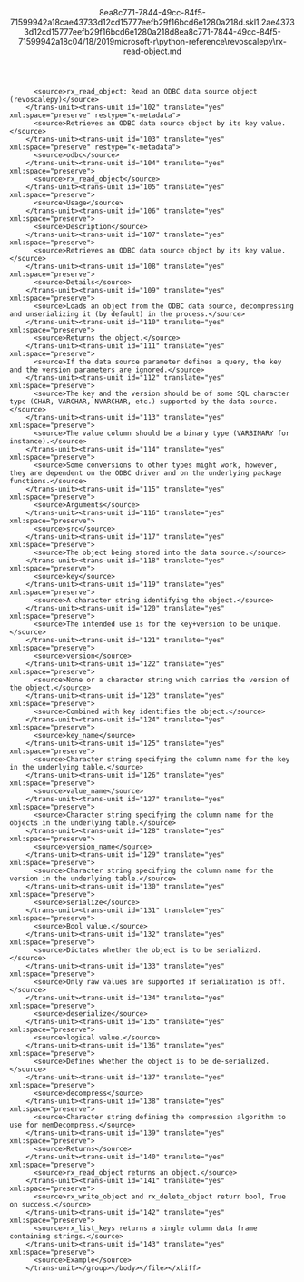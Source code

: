 <?xml version="1.0"?><xliff version="1.2" xmlns="urn:oasis:names:tc:xliff:document:1.2" xmlns:xsi="http://www.w3.org/2001/XMLSchema-instance" xsi:schemaLocation="urn:oasis:names:tc:xliff:document:1.2 xliff-core-1.2-transitional.xsd"><file datatype="xml" original="rx-read-object.md" source-language="en-US" target-language="en-US"><header><tool tool-id="mdxliff" tool-name="mdxliff" tool-version="1.0-d1654b2" tool-company="Microsoft" /><xliffext:skl_file_name xmlns:xliffext="urn:microsoft:content:schema:xliffextensions">8ea8c771-7844-49cc-84f5-71599942a18cae43733d12cd15777eefb29f16bcd6e1280a218d.skl</xliffext:skl_file_name><xliffext:version xmlns:xliffext="urn:microsoft:content:schema:xliffextensions">1.2</xliffext:version><xliffext:ms.openlocfilehash xmlns:xliffext="urn:microsoft:content:schema:xliffextensions">ae43733d12cd15777eefb29f16bcd6e1280a218d</xliffext:ms.openlocfilehash><xliffext:ms.sourcegitcommit xmlns:xliffext="urn:microsoft:content:schema:xliffextensions">8ea8c771-7844-49cc-84f5-71599942a18c</xliffext:ms.sourcegitcommit><xliffext:ms.lasthandoff xmlns:xliffext="urn:microsoft:content:schema:xliffextensions">04/18/2019</xliffext:ms.lasthandoff><xliffext:ms.openlocfilepath xmlns:xliffext="urn:microsoft:content:schema:xliffextensions">microsoft-r\python-reference\revoscalepy\rx-read-object.md</xliffext:ms.openlocfilepath></header><body><group id="content" extype="content"><trans-unit id="101" translate="yes" xml:space="preserve" restype="x-metadata">
          <source>rx_read_object: Read an ODBC data source object (revoscalepy)</source>
        </trans-unit><trans-unit id="102" translate="yes" xml:space="preserve" restype="x-metadata">
          <source>Retrieves an ODBC data source object by its key value.</source>
        </trans-unit><trans-unit id="103" translate="yes" xml:space="preserve" restype="x-metadata">
          <source>odbc</source>
        </trans-unit><trans-unit id="104" translate="yes" xml:space="preserve">
          <source>rx_read_object</source>
        </trans-unit><trans-unit id="105" translate="yes" xml:space="preserve">
          <source>Usage</source>
        </trans-unit><trans-unit id="106" translate="yes" xml:space="preserve">
          <source>Description</source>
        </trans-unit><trans-unit id="107" translate="yes" xml:space="preserve">
          <source>Retrieves an ODBC data source object by its key value.</source>
        </trans-unit><trans-unit id="108" translate="yes" xml:space="preserve">
          <source>Details</source>
        </trans-unit><trans-unit id="109" translate="yes" xml:space="preserve">
          <source>Loads an object from the ODBC data source, decompressing and unserializing it (by default) in the process.</source>
        </trans-unit><trans-unit id="110" translate="yes" xml:space="preserve">
          <source>Returns the object.</source>
        </trans-unit><trans-unit id="111" translate="yes" xml:space="preserve">
          <source>If the data source parameter defines a query, the key and the version parameters are ignored.</source>
        </trans-unit><trans-unit id="112" translate="yes" xml:space="preserve">
          <source>The key and the version should be of some SQL character type (CHAR, VARCHAR, NVARCHAR, etc.) supported by the data source.</source>
        </trans-unit><trans-unit id="113" translate="yes" xml:space="preserve">
          <source>The value column should be a binary type (VARBINARY for instance).</source>
        </trans-unit><trans-unit id="114" translate="yes" xml:space="preserve">
          <source>Some conversions to other types might work, however, they are dependent on the ODBC driver and on the underlying package functions.</source>
        </trans-unit><trans-unit id="115" translate="yes" xml:space="preserve">
          <source>Arguments</source>
        </trans-unit><trans-unit id="116" translate="yes" xml:space="preserve">
          <source>src</source>
        </trans-unit><trans-unit id="117" translate="yes" xml:space="preserve">
          <source>The object being stored into the data source.</source>
        </trans-unit><trans-unit id="118" translate="yes" xml:space="preserve">
          <source>key</source>
        </trans-unit><trans-unit id="119" translate="yes" xml:space="preserve">
          <source>A character string identifying the object.</source>
        </trans-unit><trans-unit id="120" translate="yes" xml:space="preserve">
          <source>The intended use is for the key+version to be unique.</source>
        </trans-unit><trans-unit id="121" translate="yes" xml:space="preserve">
          <source>version</source>
        </trans-unit><trans-unit id="122" translate="yes" xml:space="preserve">
          <source>None or a character string which carries the version of the object.</source>
        </trans-unit><trans-unit id="123" translate="yes" xml:space="preserve">
          <source>Combined with key identifies the object.</source>
        </trans-unit><trans-unit id="124" translate="yes" xml:space="preserve">
          <source>key_name</source>
        </trans-unit><trans-unit id="125" translate="yes" xml:space="preserve">
          <source>Character string specifying the column name for the key in the underlying table.</source>
        </trans-unit><trans-unit id="126" translate="yes" xml:space="preserve">
          <source>value_name</source>
        </trans-unit><trans-unit id="127" translate="yes" xml:space="preserve">
          <source>Character string specifying the column name for the objects in the underlying table.</source>
        </trans-unit><trans-unit id="128" translate="yes" xml:space="preserve">
          <source>version_name</source>
        </trans-unit><trans-unit id="129" translate="yes" xml:space="preserve">
          <source>Character string specifying the column name for the version in the underlying table.</source>
        </trans-unit><trans-unit id="130" translate="yes" xml:space="preserve">
          <source>serialize</source>
        </trans-unit><trans-unit id="131" translate="yes" xml:space="preserve">
          <source>Bool value.</source>
        </trans-unit><trans-unit id="132" translate="yes" xml:space="preserve">
          <source>Dictates whether the object is to be serialized.</source>
        </trans-unit><trans-unit id="133" translate="yes" xml:space="preserve">
          <source>Only raw values are supported if serialization is off.</source>
        </trans-unit><trans-unit id="134" translate="yes" xml:space="preserve">
          <source>deserialize</source>
        </trans-unit><trans-unit id="135" translate="yes" xml:space="preserve">
          <source>logical value.</source>
        </trans-unit><trans-unit id="136" translate="yes" xml:space="preserve">
          <source>Defines whether the object is to be de-serialized.</source>
        </trans-unit><trans-unit id="137" translate="yes" xml:space="preserve">
          <source>decompress</source>
        </trans-unit><trans-unit id="138" translate="yes" xml:space="preserve">
          <source>Character string defining the compression algorithm to use for memDecompress.</source>
        </trans-unit><trans-unit id="139" translate="yes" xml:space="preserve">
          <source>Returns</source>
        </trans-unit><trans-unit id="140" translate="yes" xml:space="preserve">
          <source>rx_read_object returns an object.</source>
        </trans-unit><trans-unit id="141" translate="yes" xml:space="preserve">
          <source>rx_write_object and rx_delete_object return bool, True on success.</source>
        </trans-unit><trans-unit id="142" translate="yes" xml:space="preserve">
          <source>rx_list_keys returns a single column data frame containing strings.</source>
        </trans-unit><trans-unit id="143" translate="yes" xml:space="preserve">
          <source>Example</source>
        </trans-unit></group></body></file></xliff>